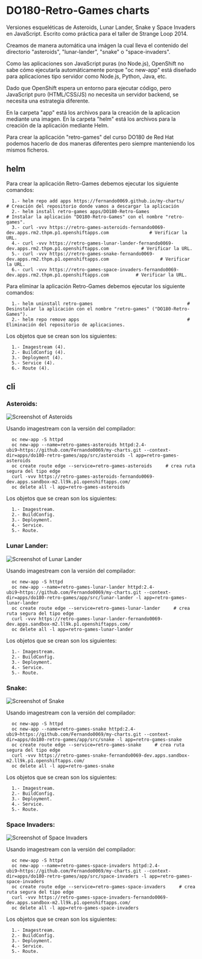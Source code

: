 # DO180-Retro-Games charts

Versiones esqueléticas de Asteroids, Lunar Lander, Snake y Space Invaders en JavaScript.
Escrito como práctica para el taller de Strange Loop 2014.

Creamos de manera automática una imágen la cual lleva el contenido del directorio "asteroids", "lunar-lander", "snake" o "space-invaders".

Como las aplicaciones son JavaScript puras (no Node.js), OpenShift no sabe cómo ejecutarla automáticamente porque "oc new-app" está diseñado para aplicaciones tipo servidor como Node.js, Python, Java, etc.

Dado que OpenShift espera un entorno para ejecutar código, pero JavaScript puro (HTML/CSS/JS) no necesita un servidor backend, se necesita una estrategia diferente.

En la carpeta "app" está los archivos para la creación de la aplicacion mediante una imagen.
En la carpeta "helm" está los archivos para la creación de la aplicación mediante Helm.

Para crear la aplicación "retro-games" del curso DO180 de Red Hat podemos hacerlo de dos maneras diferentes pero siempre manteniendo los mismos ficheros.

## helm

Para crear la aplicación Retro-Games debemos ejecutar los siguiente comandos:
```
  1.- helm repo add apps https://fernando0069.github.io/my-charts/                                              # Creación del repositorio donde vamos a descargar la aplicación
  2.- helm install retro-games apps/DO180-Retro-Games                                                           # Instalar la aplicación "DO180-Retro-Games" con el nombre "retro-games".
  3.- curl -vvv https://retro-games-asteroids-fernando0069-dev.apps.rm2.thpm.p1.openshiftapps.com               # Verificar la URL. 
  4.- curl -vvv https://retro-games-lunar-lander-fernando0069-dev.apps.rm2.thpm.p1.openshiftapps.com            # Verificar la URL. 
  5.- curl -vvv https://retro-games-snake-fernando0069-dev.apps.rm2.thpm.p1.openshiftapps.com                   # Verificar la URL. 
  6.- curl -vvv https://retro-games-space-invaders-fernando0069-dev.apps.rm2.thpm.p1.openshiftapps.com          # Verificar la URL. 
```

Para eliminar la aplicación Retro-Games debemos ejecutar los siguiente comandos:
```
  1.- helm uninstall retro-games                                   # Desinstalar la aplicación con el nombre "retro-games" ("DO180-Retro-Games").
  2.- helm repo remove apps                                        # Eliminación del repositorio de aplicaciones.
```

Los objetos que se crean son los siguientes:
```
  1.- Imagestream (4).
  2.- BuildConfig (4).
  3.- Deployment (4).
  5.- Service (4).
  6.- Route (4).
```


## cli

### Asteroids:

![Screenshot of Asteroids](app/src/asteroids/screenshot.png)

Usando imagestream con la versión del compilador:
```
  oc new-app -S httpd
  oc new-app --name=retro-games-asteroids httpd:2.4-ubi9~https://github.com/Fernando0069/my-charts.git --context-dir=apps/do180-retro-games/app/src/asteroids -l app=retro-games-asteroids
  oc create route edge --service=retro-games-asteroids     # crea ruta segura del tipo edge
  curl -vvv https://retro-games-asteroids-fernando0069-dev.apps.sandbox-m2.ll9k.p1.openshiftapps.com/
  oc delete all -l app=retro-games-asteroids
```

Los objetos que se crean son los siguientes:
```
  1.- Imagestream.
  2.- BuildConfig.
  3.- Deployment.
  4.- Service.
  5.- Route.
```


### Lunar Lander:

![Screenshot of Lunar Lander](app/src/lunar-lander/screenshot.png)

Usando imagestream con la versión del compilador:
```
  oc new-app -S httpd
  oc new-app --name=retro-games-lunar-lander httpd:2.4-ubi9~https://github.com/Fernando0069/my-charts.git --context-dir=apps/do180-retro-games/app/src/lunar-lander -l app=retro-games-lunar-lander
  oc create route edge --service=retro-games-lunar-lander     # crea ruta segura del tipo edge
  curl -vvv https://retro-games-lunar-lander-fernando0069-dev.apps.sandbox-m2.ll9k.p1.openshiftapps.com/
  oc delete all -l app=retro-games-lunar-lander
```

Los objetos que se crean son los siguientes:
```
  1.- Imagestream.
  2.- BuildConfig.
  3.- Deployment.
  4.- Service.
  5.- Route.
```


### Snake:

![Screenshot of Snake](app/src/snake/screenshot.png)

Usando imagestream con la versión del compilador:
```
  oc new-app -S httpd
  oc new-app --name=retro-games-snake httpd:2.4-ubi9~https://github.com/Fernando0069/my-charts.git --context-dir=apps/do180-retro-games/app/src/snake -l app=retro-games-snake
  oc create route edge --service=retro-games-snake     # crea ruta segura del tipo edge
  curl -vvv https://retro-games-snake-fernando0069-dev.apps.sandbox-m2.ll9k.p1.openshiftapps.com/
  oc delete all -l app=retro-games-snake
```

Los objetos que se crean son los siguientes:
```
  1.- Imagestream.
  2.- BuildConfig.
  3.- Deployment.
  4.- Service.
  5.- Route.
```


### Space Invaders:

![Screenshot of Space Invaders](app/src/space-invaders/screenshot.png)

Usando imagestream con la versión del compilador:
```
  oc new-app -S httpd
  oc new-app --name=retro-games-space-invaders httpd:2.4-ubi9~https://github.com/Fernando0069/my-charts.git --context-dir=apps/do180-retro-games/app/src/space-invaders -l app=retro-games-space-invaders
  oc create route edge --service=retro-games-space-invaders     # crea ruta segura del tipo edge
  curl -vvv https://retro-games-space-invaders-fernando0069-dev.apps.sandbox-m2.ll9k.p1.openshiftapps.com/
  oc delete all -l app=retro-games-space-invaders
```

Los objetos que se crean son los siguientes:
```
  1.- Imagestream.
  2.- BuildConfig.
  3.- Deployment.
  4.- Service.
  5.- Route.
```
